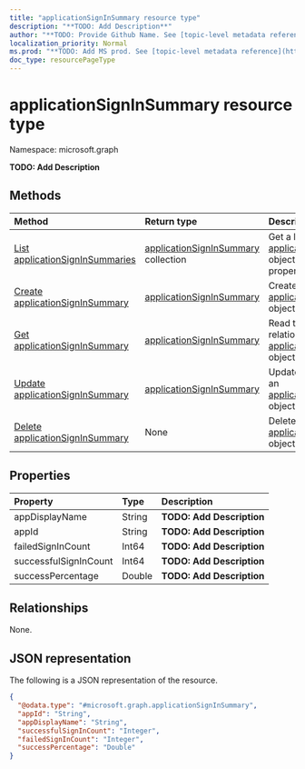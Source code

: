 ```yaml
---
title: "applicationSignInSummary resource type"
description: "**TODO: Add Description**"
author: "**TODO: Provide Github Name. See [topic-level metadata reference](https://msgo.azurewebsites.net/add/document/guidelines/metadata.html#topic-level-metadata)**"
localization_priority: Normal
ms.prod: "**TODO: Add MS prod. See [topic-level metadata reference](https://msgo.azurewebsites.net/add/document/guidelines/metadata.html#topic-level-metadata)**"
doc_type: resourcePageType
---
```


# applicationSignInSummary resource type

Namespace: microsoft.graph

**TODO: Add Description**

## Methods
|Method|Return type|Description|
|:---|:---|:---|
|[List applicationSignInSummaries](../api/applicationsigninsummary-list.md)|[applicationSignInSummary](../resources/applicationsigninsummary.md) collection|Get a list of the [applicationSignInSummary](../resources/applicationsigninsummary.md) objects and their properties.|
|[Create applicationSignInSummary](../api/applicationsigninsummary-create.md)|[applicationSignInSummary](../resources/applicationsigninsummary.md)|Create a new [applicationSignInSummary](../resources/applicationsigninsummary.md) object.|
|[Get applicationSignInSummary](../api/applicationsigninsummary-get.md)|[applicationSignInSummary](../resources/applicationsigninsummary.md)|Read the properties and relationships of an [applicationSignInSummary](../resources/applicationsigninsummary.md) object.|
|[Update applicationSignInSummary](../api/applicationsigninsummary-update.md)|[applicationSignInSummary](../resources/applicationsigninsummary.md)|Update the properties of an [applicationSignInSummary](../resources/applicationsigninsummary.md) object.|
|[Delete applicationSignInSummary](../api/applicationsigninsummary-delete.md)|None|Deletes an [applicationSignInSummary](../resources/applicationsigninsummary.md) object.|

## Properties
|Property|Type|Description|
|:---|:---|:---|
|appDisplayName|String|**TODO: Add Description**|
|appId|String|**TODO: Add Description**|
|failedSignInCount|Int64|**TODO: Add Description**|
|successfulSignInCount|Int64|**TODO: Add Description**|
|successPercentage|Double|**TODO: Add Description**|

## Relationships
None.

## JSON representation
The following is a JSON representation of the resource.
<!-- {
  "blockType": "resource",
  "keyProperty": "id",
  "@odata.type": "microsoft.graph.applicationSignInSummary",
  "openType": false
}
-->
``` json
{
  "@odata.type": "#microsoft.graph.applicationSignInSummary",
  "appId": "String",
  "appDisplayName": "String",
  "successfulSignInCount": "Integer",
  "failedSignInCount": "Integer",
  "successPercentage": "Double"
}
```

